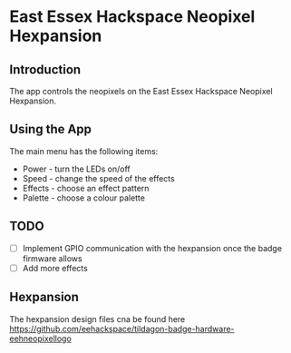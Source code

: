# East Essex Hackspace Neopixel Hexpansion

## Introduction
The app controls the neopixels on the East Essex Hackspace Neopixel Hexpansion.

## Using the App
The main menu has the following items:

* Power - turn the LEDs on/off
* Speed - change the speed of the effects
* Effects - choose an effect pattern
* Palette - choose a colour palette

## TODO

- [ ] Implement GPIO communication with the hexpansion once the badge firmware allows
- [ ] Add more effects

## Hexpansion
The hexpansion design files cna be found here https://github.com/eehackspace/tildagon-badge-hardware-eehneopixellogo


